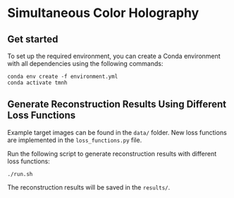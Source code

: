 # Simultaneous Color Holography 

## Get started
To set up the required environment, you can create a Conda environment with all dependencies using the following commands:
```
conda env create -f environment.yml
conda activate tmnh
```

## Generate Reconstruction Results Using Different Loss Functions
Example target images can be found in the `data/` folder.
New loss functions are implemented in the `loss_functions.py` file.

Run the following script to generate reconstruction results with different loss functions:
``` 
./run.sh
```

The reconstruction results will be saved in the `results/`. 
